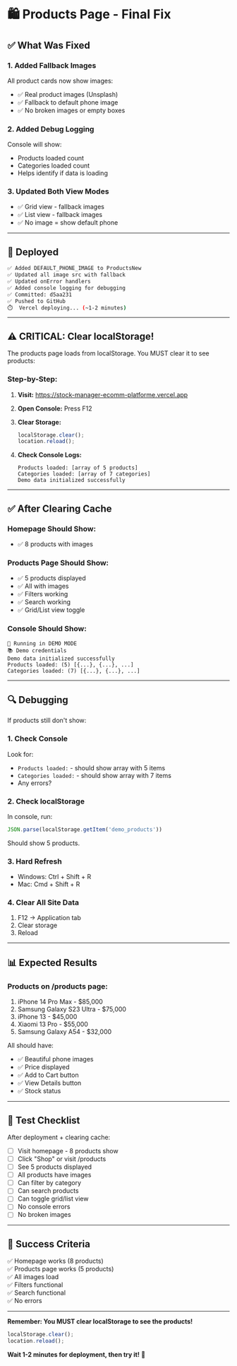 # 🛍️ Products Page - Final Fix

## ✅ What Was Fixed

### 1. Added Fallback Images
All product cards now show images:
- ✅ Real product images (Unsplash)
- ✅ Fallback to default phone image
- ✅ No broken images or empty boxes

### 2. Added Debug Logging
Console will show:
- Products loaded count
- Categories loaded count
- Helps identify if data is loading

### 3. Updated Both View Modes
- ✅ Grid view - fallback images
- ✅ List view - fallback images
- ✅ No image = show default phone

---

## 🚀 Deployed

```bash
✅ Added DEFAULT_PHONE_IMAGE to ProductsNew
✅ Updated all image src with fallback
✅ Updated onError handlers
✅ Added console logging for debugging
✅ Committed: d5aa231
✅ Pushed to GitHub
⏱️  Vercel deploying... (~1-2 minutes)
```

---

## ⚠️ CRITICAL: Clear localStorage!

The products page loads from localStorage. You MUST clear it to see products:

### Step-by-Step:

1. **Visit:** https://stock-manager-ecomm-platforme.vercel.app

2. **Open Console:** Press F12

3. **Clear Storage:**
   ```javascript
   localStorage.clear();
   location.reload();
   ```

4. **Check Console Logs:**
   ```
   Products loaded: [array of 5 products]
   Categories loaded: [array of 7 categories]
   Demo data initialized successfully
   ```

---

## ✅ After Clearing Cache

### Homepage Should Show:
- ✅ 8 products with images

### Products Page Should Show:
- ✅ 5 products displayed
- ✅ All with images
- ✅ Filters working
- ✅ Search working
- ✅ Grid/List view toggle

### Console Should Show:
```
🎨 Running in DEMO MODE
📚 Demo credentials
Demo data initialized successfully
Products loaded: (5) [{...}, {...}, ...]
Categories loaded: (7) [{...}, {...}, ...]
```

---

## 🔍 Debugging

If products still don't show:

### 1. Check Console
Look for:
- `Products loaded:` - should show array with 5 items
- `Categories loaded:` - should show array with 7 items
- Any errors?

### 2. Check localStorage
In console, run:
```javascript
JSON.parse(localStorage.getItem('demo_products'))
```
Should show 5 products.

### 3. Hard Refresh
- Windows: Ctrl + Shift + R
- Mac: Cmd + Shift + R

### 4. Clear All Site Data
1. F12 → Application tab
2. Clear storage
3. Reload

---

## 📊 Expected Results

### Products on /products page:
1. iPhone 14 Pro Max - $85,000
2. Samsung Galaxy S23 Ultra - $75,000
3. iPhone 13 - $45,000
4. Xiaomi 13 Pro - $55,000
5. Samsung Galaxy A54 - $32,000

All should have:
- ✅ Beautiful phone images
- ✅ Price displayed
- ✅ Add to Cart button
- ✅ View Details button
- ✅ Stock status

---

## 🎯 Test Checklist

After deployment + clearing cache:

- [ ] Visit homepage - 8 products show
- [ ] Click "Shop" or visit /products
- [ ] See 5 products displayed
- [ ] All products have images
- [ ] Can filter by category
- [ ] Can search products
- [ ] Can toggle grid/list view
- [ ] No console errors
- [ ] No broken images

---

## 🎉 Success Criteria

✅ Homepage works (8 products)  
✅ Products page works (5 products)  
✅ All images load  
✅ Filters functional  
✅ Search functional  
✅ No errors  

---

**Remember: You MUST clear localStorage to see the products!**

```javascript
localStorage.clear();
location.reload();
```

**Wait 1-2 minutes for deployment, then try it!** 🚀

